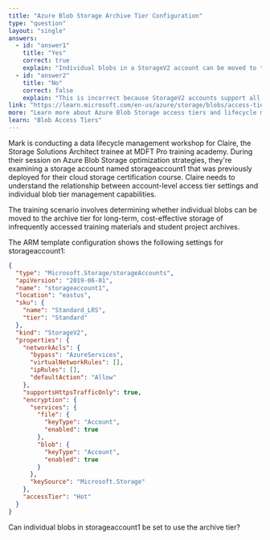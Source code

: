 ```yaml
---
title: "Azure Blob Storage Archive Tier Configuration"
type: "question"
layout: "single"
answers:
  - id: "answer1"
    title: "Yes"
    correct: true
    explain: "Individual blobs in a StorageV2 account can be moved to the archive tier regardless of the account-level access tier setting. The account shows 'accessTier': 'Hot' but this only sets the default tier for new blobs, not a restriction on blob-level tier changes."
  - id: "answer2"
    title: "No"
    correct: false
    explain: "This is incorrect because StorageV2 accounts support all blob access tiers (Hot, Cool, Archive) at the individual blob level, even when the account default access tier is set to Hot."
link: "https://learn.microsoft.com/en-us/azure/storage/blobs/access-tiers-overview"
more: "Learn more about Azure Blob Storage access tiers and lifecycle management"
learn: "Blob Access Tiers"
---
```


Mark is conducting a data lifecycle management workshop for Claire, the Storage Solutions Architect trainee at MDFT Pro training academy. During their session on Azure Blob Storage optimization strategies, they're examining a storage account named storageaccount1 that was previously deployed for their cloud storage certification course. Claire needs to understand the relationship between account-level access tier settings and individual blob tier management capabilities. 

The training scenario involves determining whether individual blobs can be moved to the archive tier for long-term, cost-effective storage of infrequently accessed training materials and student project archives.

The ARM template configuration shows the following settings for storageaccount1:

```json
{
  "type": "Microsoft.Storage/storageAccounts",
  "apiVersion": "2019-06-01",
  "name": "storageaccount1",
  "location": "eastus",
  "sku": {
    "name": "Standard_LRS",
    "tier": "Standard"
  },
  "kind": "StorageV2",
  "properties": {
    "networkAcls": {
      "bypass": "AzureServices",
      "virtualNetworkRules": [],
      "ipRules": [],
      "defaultAction": "Allow"
    },
    "supportsHttpsTrafficOnly": true,
    "encryption": {
      "services": {
        "file": {
          "keyType": "Account",
          "enabled": true
        },
        "blob": {
          "keyType": "Account",
          "enabled": true
        }
      },
      "keySource": "Microsoft.Storage"
    },
    "accessTier": "Hot"
  }
}
```

Can individual blobs in storageaccount1 be set to use the archive tier?
